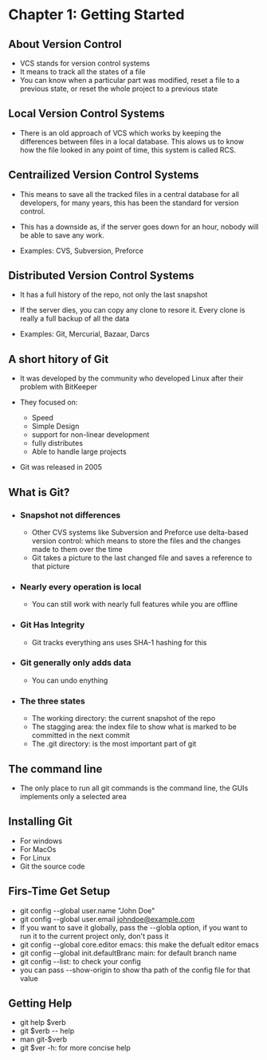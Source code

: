 # Chapter 1: Getting Started

## About Version Control

- VCS stands for version control systems
- It means to track all the states of a file
- You can know when a particular part was modified, reset a file to a previous state, or reset the whole project to a previous state

## Local Version Control Systems

- There is an old approach of VCS which works by keeping the differences between files in a local database. This alows us to know how the file looked in any point of time, this system is called RCS.

## Centrailized Version Control Systems

- This means to save all the tracked files in a central database for all developers, for many years, this has been the standard for version control.

- This has a downside as, if the server goes down for an hour, nobody will be able to save any work.

- Examples: CVS, Subversion, Preforce

## Distributed Version Control Systems

- It has a full history of the repo, not only the last snapshot

- If the server dies, you can copy any clone to resore it. Every clone is really a full backup of all the data

- Examples: Git, Mercurial, Bazaar, Darcs

## A short hitory of Git

- It was developed by the community who developed Linux after their problem with BitKeeper

- They focused on:
  - Speed
  - Simple Design
  - support for non-linear development
  - fully distributes
  - Able to handle large projects

- Git was released in 2005

## What is Git?

- ### Snapshot not differences
  
  - Other CVS systems like Subversion and Preforce use delta-based version control: which means to store the files and the changes made to them over the time
  - Git takes a picture to the last changed file and saves a reference to that picture

- ### Nearly every operation is local
  
  - You can still work with nearly full features while you are offline

- ### Git Has Integrity

  - Git tracks everything ans uses SHA-1 hashing for this

- ### Git generally only adds data

  - You can undo enything

- ### The three states

  - The working directory: the current snapshot of the repo
  - The stagging area: the index file to show what is marked to be committed in the next commit
  - The .git directory: is the most important part of git

## The command line

- The only place to run all git commands is the command line, the GUIs implements only a selected area

## Installing Git

- For windows
- For MacOs
- For Linux
- Git the source code

## Firs-Time Get Setup

- git config --global user.name "John Doe"
- git config --global user.email johndoe@example.com
- If you want to save it globally, pass the --globla option, if you want to run it to the current project only, don't pass it
- git config --global core.editor emacs: this make the defualt editor emacs
- git config --global init.defaultBranc main: for default branch name
- git config --list: to check your config
- you can pass --show-origin to show tha path of the config file for that value

## Getting Help

- git help $verb
- git $verb -- help
- man git-$verb
- git $ver -h: for more concise help
